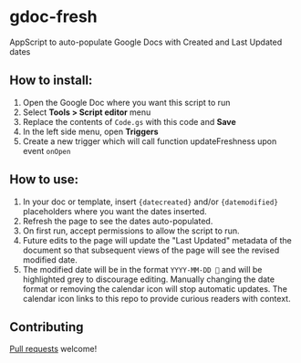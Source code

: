 # gdoc-fresh
AppScript to auto-populate Google Docs with Created and Last Updated dates

## How to install:
1. Open the Google Doc where you want this script to run
1. Select **Tools > Script editor** menu
1. Replace the contents of `Code.gs` with this code and **Save**
1. In the left side menu, open **Triggers**
1. Create a new trigger which will call function updateFreshness upon event `onOpen`

## How to use:
1. In your doc or template, insert `{datecreated}` and/or `{datemodified}` placeholders where you want the dates inserted.
1. Refresh the page to see the dates auto-populated.
1. On first run, accept permissions to allow the script to run.
1. Future edits to the page will update the "Last Updated" metadata of the document so that subsequent views of the page will see the revised modified date.
1. The modified date will be in the format `YYYY-MM-DD 📅` and will be highlighted grey to discourage editing. Manually changing the date format or removing the calendar icon will stop automatic updates. The calendar icon links to this repo to provide curious readers with context.

## Contributing
[Pull requests](https://github.com/wangela/gdoc-fresh/pulls) welcome!